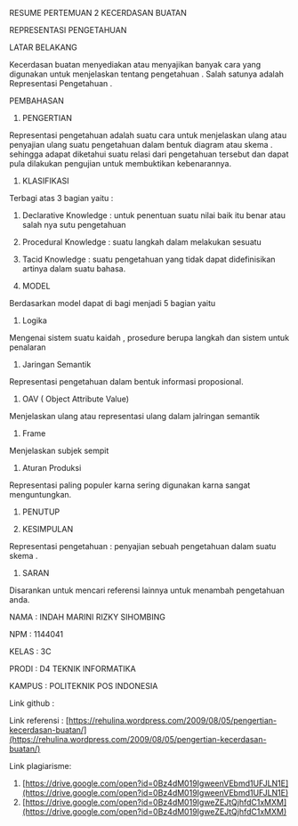 RESUME PERTEMUAN 2 KECERDASAN BUATAN

REPRESENTASI PENGETAHUAN

LATAR BELAKANG

Kecerdasan buatan menyediakan atau menyajikan banyak cara yang digunakan untuk menjelaskan tentang pengetahuan . Salah satunya adalah Representasi Pengetahuan .

PEMBAHASAN

1. PENGERTIAN

Representasi pengetahuan adalah suatu cara untuk menjelaskan ulang atau penyajian ulang  suatu pengetahuan dalam bentuk diagram atau skema . sehingga adapat diketahui suatu relasi dari pengetahuan tersebut dan dapat pula dilakukan pengujian untuk membuktikan kebenarannya.

1. KLASIFIKASI

Terbagi atas 3 bagian yaitu :

1. Declarative Knowledge : untuk penentuan suatu nilai baik itu benar atau salah nya sutu pengetahuan
2. Procedural Knowledge : suatu langkah dalam melakukan sesuatu
3. Tacid Knowledge : suatu pengetahuan yang tidak dapat didefinisikan artinya dalam suatu bahasa.

1. MODEL

Berdasarkan model dapat di bagi menjadi 5 bagian yaitu

1. Logika

Mengenai sistem suatu kaidah , prosedure berupa langkah dan sistem untuk penalaran

1. Jaringan Semantik

Representasi pengetahuan dalam bentuk informasi proposional.

1. OAV ( Object Attribute Value)

Menjelaskan ulang atau representasi ulang dalam jalringan semantik

1. Frame

Menjelaskan subjek sempit

1. Aturan Produksi

Representasi paling populer karna sering digunakan karna sangat menguntungkan.

1. PENUTUP

1. KESIMPULAN

Representasi pengetahuan : penyajian sebuah pengetahuan dalam suatu skema .

1. SARAN

Disarankan untuk mencari referensi lainnya untuk menambah pengetahuan anda.

NAMA        : INDAH MARINI RIZKY SIHOMBING

NPM                : 1144041

KELAS         : 3C

PRODI        : D4 TEKNIK INFORMATIKA

KAMPUS         : POLITEKNIK POS INDONESIA

Link github        :

Link referensi        : [https://rehulina.wordpress.com/2009/08/05/pengertian-kecerdasan-buatan/](https://rehulina.wordpress.com/2009/08/05/pengertian-kecerdasan-buatan/)

Link plagiarisme:

1. [https://drive.google.com/open?id=0Bz4dM019IgweenVEbmd1UFJLN1E](https://drive.google.com/open?id=0Bz4dM019IgweenVEbmd1UFJLN1E)
2. [https://drive.google.com/open?id=0Bz4dM019IgweZEJtQjhfdC1xMXM](https://drive.google.com/open?id=0Bz4dM019IgweZEJtQjhfdC1xMXM)